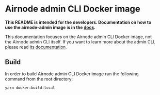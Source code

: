 # Airnode admin CLI Docker image

**This README is intended for the developers. Documentation on how to use the airnode-admin image is in the
[docs](https://docs.api3.org/airnode/latest/grp-providers/docker/admin-cli-image.html).**

This documentation focuses on the Airnode admin CLI Docker image, not the Airnode admin CLI itself. If you want to learn
more about the admin CLI, please read [its documentation](../README.md).

## Build

In order to build Airnode admin CLI Docker image run the following command from the root directory:

```bash
yarn docker:build:local
```
